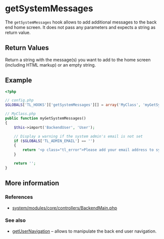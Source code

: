 # getSystemMessages

The `getSystemMessages` hook allows to add additional messages to the back end
home screen. It does not pass any parameters and expects a string as return value.


## Return Values

Return a string with the message(s) you want to add to the home screen (including
HTML markup) or an empty string.


## Example

```php
<?php

// config.php
$GLOBALS['TL_HOOKS']['getSystemMessages'][] = array('MyClass', 'myGetSystemMessages');

// MyClass.php
public function myGetSystemMessages()
{
    $this->import('BackendUser', 'User');

    // Display a warning if the system admin's email is not set
    if ($GLOBALS['TL_ADMIN_EMAIL'] == '')
    {
        return '<p class="tl_error">Please add your email address to system settings.';
    }

    return '';
}
```


## More information


### References

- [system/modules/core/controllers/BackendMain.php](https://github.com/contao/core/blob/3.5.0/system/modules/core/controllers/BackendMain.php#L153-L172)


### See also

- [getUserNavigation](getUserNavigation.md) – allows to manipulate the back end user navigation.
